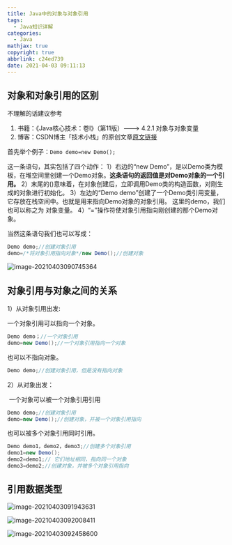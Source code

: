 ```yaml
---
title: Java中的对象与对象引用
tags:
  - Java知识详解
categories:
  - Java
mathjax: true
copyright: true
abbrlink: c24ed739
date: 2021-04-03 09:11:13
---
```


## 对象和对象引用的区别

不理解的话建议参考

1. 书籍：《Java核心技术：卷I》（第11版）---> 4.2.1 对象与对象变量
2.  博客：CSDN博主「技术小栈」的原创文章[原文链接](https://blog.csdn.net/qq_26805137/article/details/52945688)

<!--more-->

首先举个例子：`Demo demo=new Demo();`

  这一条语句，其实包括了四个动作：
                1）右边的“new Demo”，是以Demo类为模板，在堆空间里创建一个Demo对象。**这条语句的返回值是对Demo对象的一个引用。**
                2）末尾的()意味着，在对象创建后，立即调用Demo类的构造函数，对刚生成的对象进行初始化。 
                3）左边的“Demo demo”创建了一个Demo类引用变量，它存放在栈空间中。也就是用来指向Demo对象的对象引用。 这里的demo，我们也可以称之为 对象变量。
                4）“=”操作符使对象引用指向刚创建的那个Demo对象。

当然这条语句我们也可以写成：

```java
Demo demo;//创建对象引用
demo=/*将对象引用指向对象*/new Demo();//创建对象
```

![image-20210403090745364](https://gitee.com/grant1499/blog-pic/raw/master/img/202110232125645.png)

## 对象引用与对象之间的关系

 1）从对象引用出发:

 一个对象引用可以指向一个对象。

```java
Demo demo；//一个对象引用
demo=new Demo();//一个对象引用指向一个对象
```

 也可以不指向对象。 

```java
Demo demo;//创建对象引用，但是没有指向对象
```

 2）从对象出发：

​       一个对象可以被一个对象引用引用

```java
Demo demo;//创建对象引用
demo=new Demo();//创建对象，并被一个对象引用指向
```

  也可以被多个对象引用同时引用。

```java
Demo demo1，demo2，demo3;//创建多个对象引用
demo1=new Demo();
demo2=demo1;// 它们地址相同，指向同一个对象
demo3=demo2;//创建对象，并被多个对象引用指向
```

## 引用数据类型

![image-20210403091943631](https://gitee.com/grant1499/blog-pic/raw/master/img/202110232125531.png)

![image-20210403092008411](https://gitee.com/grant1499/blog-pic/raw/master/img/202110232126349.png)

![image-20210403092458600](https://gitee.com/grant1499/blog-pic/raw/master/img/202110232126919.png)